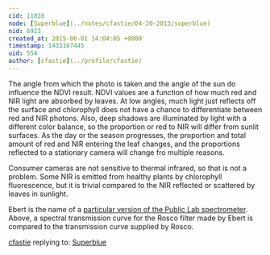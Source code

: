 ```yaml
---
cid: 11828
node: [Superblue](../notes/cfastie/04-20-2013/superblue)
nid: 6923
created_at: 2015-06-01 14:04:05 +0000
timestamp: 1433167445
uid: 554
author: [cfastie](../profile/cfastie)
---
```


The angle from which the photo is taken and the angle of the sun do influence the NDVI result. NDVI values are a function of how much red and NIR light are absorbed by leaves. At low angles, much light just reflects off the surface and chlorophyll does not have a chance to differentiate between red and NIR photons. Also, deep shadows are illuminated by light with a different color balance, so the proportion or red to NIR will differ from sunlit surfaces. As the day or the season progresses, the proportion and total amount of red and NIR entering the leaf changes, and the proportions reflected to a stationary camera will change fro multiple reasons.

Consumer cameras are not sensitive to thermal infrared, so that is not a problem. Some NIR is emitted from healthy plants by chlorophyll fluorescence, but it is trivial compared to the NIR reflected or scattered by leaves in sunlight.

Ebert is the name of a [particular version of the Public Lab spectrometer](http://publiclab.org/notes/cfastie/2-19-2013/ebert). Above, a spectral transmission curve for the Rosco filter made by Ebert is compared to the transmission curve supplied by Rosco.

[cfastie](../profile/cfastie) replying to: [Superblue](../notes/cfastie/04-20-2013/superblue)

